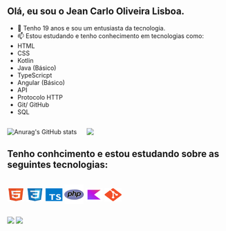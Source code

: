 ## Olá, eu sou o Jean Carlo Oliveira Lisboa.
- 👀 Tenho 19 anos e sou um entusiasta da tecnologia.
- 📫 Estou estudando e tenho conhecimento em tecnologias como:
- HTML
- CSS
- Kotlin
- Java (Básico)
- TypeScricpt
- Angular (Básico)
- API
- Protocolo HTTP
- Git/ GitHub
- SQL

##
![Anurag's GitHub stats](https://github-readme-stats.vercel.app/api?username=jeancolisboa&show_icons=true&theme=dracula)
<img align="right" width="320" src="https://i2.wp.com/allhtaccess.info/wp-content/uploads/2018/03/programming.gif?fit=1281%2C716&ssl=1" />

## Tenho conhcimento e estou estudando sobre as seguintes tecnologias:
<div style="display: inline_block"><br>
  <img align="center" alt="Jean-HTML" height="30" width="40" src="https://raw.githubusercontent.com/devicons/devicon/master/icons/html5/html5-original.svg">
  <img align="center" alt="Jean-CSS" height="30" width="40" src="https://raw.githubusercontent.com/devicons/devicon/master/icons/css3/css3-original.svg">
  <img align="center" alt="Jean-Ts" height="30" width="40" src="https://raw.githubusercontent.com/devicons/devicon/master/icons/typescript/typescript-plain.svg">
  <img align="center" alt="Jean-PHP" height="45" width="45" src="https://github.com/devicons/devicon/blob/master/icons/php/php-original.svg">
  <img align="center" alt="Jean-KOTLIN" height="30" width="40" src="https://github.com/devicons/devicon/blob/master/icons/kotlin/kotlin-original.svg">
  <img align="center" alt="Jean-KOTLIN" height="30" width="40" src="https://github.com/devicons/devicon/blob/master/icons/git/git-original.svg">
</div>

##

<div> 
  <a href = "mailto:jotajean78@gmail.com"><img src="https://img.shields.io/badge/-Gmail-%23333?style=for-the-badge&logo=gmail&logoColor=white" target="_blank"></a>
  <a href="https://www.linkedin.com/in/jean-carlo-oliveira-lisboa-6372b8212/" target="_blank"><img src="https://img.shields.io/badge/-LinkedIn-%230077B5?style=for-the-badge&logo=linkedin&logoColor=white" target="_blank"></a> 
</div>
